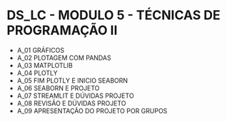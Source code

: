 # DS_LC - MODULO 5 - TÉCNICAS DE PROGRAMAÇÃO II

- A_01 GRÁFICOS
- A_02 PLOTAGEM COM PANDAS
- A_03 MATPLOTLIB
- A_04 PLOTLY
- A_05 FIM PLOTLY E INICIO SEABORN
- A_06 SEABORN E PROJETO
- A_07 STREAMLIT E DÚVIDAS PROJETO
- A_08 REVISÃO E DÚVIDAS PROJETO
- A_09 APRESENTAÇÃO DO PROJETO POR GRUPOS
